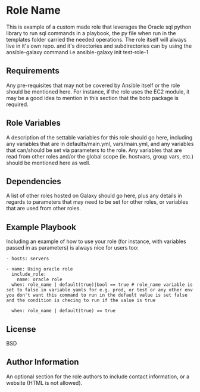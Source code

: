 Role Name
=========

This is example of a custom made role that leverages the Oracle sql python library to run sql commands in a playbook, the py file when run in the templates folder carried the needed operations. The role itself will always live in it's own repo. and it's directories and subdirectories can by using the ansible-galaxy command i.e ansible-galaxy init test-role-1

Requirements
------------

Any pre-requisites that may not be covered by Ansible itself or the role should be mentioned here. For instance, if the role uses the EC2 module, it may be a good idea to mention in this section that the boto package is required.

Role Variables
--------------

A description of the settable variables for this role should go here, including any variables that are in defaults/main.yml, vars/main.yml, and any variables that can/should be set via parameters to the role. Any variables that are read from other roles and/or the global scope (ie. hostvars, group vars, etc.) should be mentioned here as well.

Dependencies
------------

A list of other roles hosted on Galaxy should go here, plus any details in regards to parameters that may need to be set for other roles, or variables that are used from other roles.

Example Playbook
----------------

Including an example of how to use your role (for instance, with variables passed in as parameters) is always nice for users too:

    - hosts: servers

    - name: Using oracle role
      include_role:
        name: oracle role
      when: role_name | default(true)|bool == true # role_name variable is set to false in variable yamls for e.g. prod, or test or any other env you don't want this command to run in the default value is set false and the condition is checing to run if the value is true

      when: role_name | default(true) == true

License
-------

BSD

Author Information
------------------

An optional section for the role authors to include contact information, or a website (HTML is not allowed).
